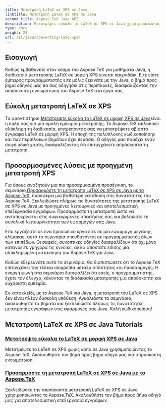 ```yaml
---
title: Μετατροπή LaTeX σε XPS σε Java
linktitle: Μετατροπή LaTeX σε XPS σε Java
second_title: Aspose.TeX Java API
description: Μετατρέψτε εύκολα το LaTeX σε XPS σε Java χρησιμοποιώντας το Aspose.TeX. Οδηγός βήμα προς βήμα για απρόσκοπτη ενσωμάτωση και αποτελεσματική επεξεργασία εγγράφων.
type: docs
weight: 23
url: /el/java/converting-lato-xps/
---
```

## Εισαγωγή

Καθώς εμβαθύνετε στον κόσμο του Aspose.TeX για μαθήματα Java, η διαδικασία μετατροπής LaTeX σε μορφή XPS γίνεται παιχνιδάκι. Είτε είστε έμπειρος προγραμματιστής είτε μόλις ξεκινάτε με την Java, ο βήμα προς βήμα οδηγός μας θα σας οδηγήσει στις περιπλοκές, διασφαλίζοντας την απρόσκοπτη ενσωμάτωση του Aspose.TeX στα έργα σας.

## Εύκολη μετατροπή LaTeX σε XPS
 Το φροντιστήριο,[Μετατρέψτε εύκολα το LaTeX σε μορφή XPS σε Java](./simple-xps-conversion/)είναι η πύλη σας για μια ομαλή εμπειρία μετατροπής. Το Aspose.TeX απλοποιεί ολόκληρη τη διαδικασία, επιτρέποντάς σας να μετατρέψετε αβίαστα έγγραφα LaTeX σε μορφή XPS. Η εποχή της πολύπλοκης κωδικοποίησης και των περίπλοκων βημάτων έχει περάσει. Ο οδηγός μας παρέχει έναν σαφή οδικό χάρτη, διασφαλίζοντας ότι επιτυγχάνετε απρόσκοπτα τη μετατροπή.

## Προσαρμοσμένες λύσεις με προηγμένη μετατροπή XPS
 Για όσους αναζητούν μια πιο προσαρμοσμένη προσέγγιση, το σεμινάριο,[Προσαρμόστε τη μετατροπή LaTeX σε XPS σε Java με το Aspose.TeX](./advanced-xps-conversion/), προσφέρει μια βαθύτερη κατάδυση στις δυνατότητες του Aspose.TeX. Ξεκλειδώστε πλήρως τις δυνατότητες της μετατροπής LaTeX σε XPS σε Java με προηγμένες λειτουργίες και αποτελεσματική επεξεργασία εγγράφων. Προσαρμόστε τη μετατροπή ώστε να ανταποκρίνεται στις συγκεκριμένες απαιτήσεις σας και βελτιώστε τη συνολική λειτουργικότητα των εφαρμογών σας Java.

Είτε εργάζεστε σε ένα προσωπικό έργο είτε σε μια εφαρμογή μεγάλης κλίμακας, αυτά τα σεμινάρια απευθύνονται σε προγραμματιστές όλων των επιπέδων. Οι σαφείς, συνοπτικές οδηγίες διασφαλίζουν ότι όχι μόνο κατανοείτε γρήγορα τις έννοιες, αλλά αποκτάτε επίσης μια ολοκληρωμένη κατανόηση του Aspose.TeX για Java.

Καθώς εξερευνάτε αυτά τα σεμινάρια, θα διαπιστώσετε ότι το Aspose.TeX επιτυγχάνει την τέλεια ισορροπία μεταξύ απλότητας και προσαρμογής. Η ενεργή φωνή στα σεμινάρια διασφαλίζει ότι εσείς, ο προγραμματιστής, έχετε τον έλεγχο, κάνοντας τη διαδικασία μετατροπής μια απρόσκοπτη και ευχάριστη εμπειρία.

Εν κατακλείδι, με το Aspose.TeX για Java, η μετατροπή του LaTeX σε XPS δεν είναι πλέον δύσκολη υπόθεση. Αγκαλιάστε τα σεμινάρια, ακολουθήστε τα βήματα και ξεκλειδώστε πλήρως τις δυνατότητες μετατροπής εγγράφων στις εφαρμογές σας Java. Καλή κωδικοποίηση!
## Μετατροπή LaTeX σε XPS σε Java Tutorials
### [Μετατρέψτε εύκολα το LaTeX σε μορφή XPS σε Java](./simple-xps-conversion/)
Μετατρέψτε το LaTeX σε XPS χωρίς κόπο σε Java χρησιμοποιώντας το Aspose.TeX. Ακολουθήστε τον βήμα προς βήμα οδηγό μας για απρόσκοπτη ενσωμάτωση.
### [Προσαρμόστε τη μετατροπή LaTeX σε XPS σε Java με το Aspose.TeX](./advanced-xps-conversion/)
Ξεκλειδώστε την απρόσκοπτη μετατροπή LaTeX σε XPS σε Java χρησιμοποιώντας το Aspose.TeX. Ακολουθήστε τον βήμα προς βήμα οδηγό μας για αποτελεσματική επεξεργασία εγγράφων.